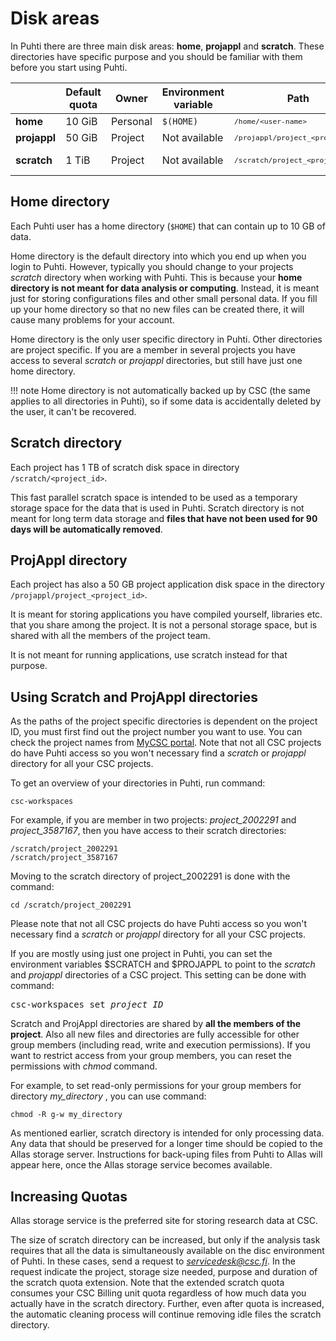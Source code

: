 # Disk areas

In Puhti there are three main disk areas: **home**, **projappl** and
**scratch**. These directories have specific purpose and you should be
familiar with them before you start using Puhti.

|              | Default quota | Owner    | Environment variable | Path                                            | Cleaning      |
| ------------ | ------------- | -------- | -------------------- | ----------------------------------------------- | ------------- |
| **home**     | 10 GiB        | Personal | `$(HOME)`            | <small>`/home/<user-name>`</small>              | No            |
| **projappl** | 50 GiB        | Project  | Not available        | <small>`/projappl/project_<project_id>`</small> | No            |
| **scratch**  | 1 TiB         | Project  | Not available        | <small>`/scratch/project_<project_id>`</small>  | Yes - 90 days |



## Home directory

Each Puhti user has a home directory (`$HOME`) that can contain up to 10 GB of
data.

Home directory is the default directory into which you end up when you login
to Puhti. However, typically you should change to your projects *scratch*
directory when working with Puhti. This is because your
**home directory is not meant for data analysis or computing**. Instead, it is
meant just for storing configurations files and other small personal data. If
you fill up your home directory so that no new files can be created there, it
will cause many problems for your account.

Home directory is the only user specific directory in Puhti. Other directories
are project specific. If you are a member in several projects you have access
to several *scratch* or *projappl* directories, but still have just one home
directory.

!!! note
    Home directory is not automatically backed up by CSC (the same applies to
    all directories in Puhti), so if some data is accidentally deleted by the
    user, it can't be recovered.


## Scratch directory

Each project has 1 TB of scratch disk space in directory
`/scratch/<project_id>`. 

This fast parallel scratch space is intended to be used as a temporary storage
space for the data that is used in Puhti. Scratch directory is not meant for
long term data storage and **files that have not been used for 90 days will
be automatically removed**.

## ProjAppl directory

Each project has also a 50 GB project application disk space in the directory
`/projappl/project_<project_id>`.

It is meant for storing applications you have compiled yourself, libraries
etc. that you share among the project. It is not a personal storage space, but
is shared with all the members of the project team.

It is not meant for running applications, use scratch instead for that
purpose.

## Using Scratch and ProjAppl directories 

As the paths of the project specific directories is dependent on the project ID, 
you must first find out the project number you want to use. You can check the project
names from [MyCSC portal](https://my.csc.fi). Note that not all CSC projects 
do have Puhti access so you won't necessary find a *scratch* or *projappl* directory 
for all your CSC projects.

To get an overview of your directories in Puhti, run command:
```text
csc-workspaces
```
For example, if you are member in two projects: *project_2002291*
and *project_3587167*, then you have access to their scratch directories:
```text
/scratch/project_2002291
/scratch/project_3587167
```
Moving to the scratch directory of project_2002291 is done with the command:
```text
cd /scratch/project_2002291
```
Please note that not all CSC projects do have Puhti access so you won't
necessary find a *scratch* or *projappl* directory for all your CSC projects.

If you are mostly using just one project in Puhti, you can set the
environment variables $SCRATCH and $PROJAPPL to point to the *scratch* and
*projappl* directories of a CSC project. This setting can be done with
command:
<pre>
csc-workspaces set <i>project_ID</i>
</pre>

Scratch and ProjAppl directories are shared by **all the members of the project**. Also all new files 
and directories are fully accessible for other group members (including read, write and
execution permissions). If you want to restrict access from your group members, you can 
reset the permissions with _chmod_ command.

For example, to set read-only permissions for your group members for directory _my_directory_ , 
you can use command:
```text
chmod -R g-w my_directory
```


As mentioned earlier, scratch directory is intended for only processing data.
Any data that should be preserved for a longer time should be copied to the
Allas storage server. Instructions for back-uping files from Puhti to Allas will 
appear here, once the Allas storage service becomes available.


## Increasing Quotas

Allas storage service is the preferred site for storing research data at CSC. 
 
The size of scratch directory can be increased, but only if the analysis task requires that 
all the data is simultaneously available on the disc environment of Puhti. In these cases, send a request to
*servicedesk@csc.fi*. In the request indicate the project, storage size needed, purpose and 
duration of the scratch quota extension. Note that the extended scratch quota consumes your CSC Billing unit quota
regardless of how much data you actually have in the scratch directory. Further, even after quota is
increased, the automatic cleaning process will continue removing idle files the scratch directory. 


